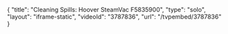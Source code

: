 {
    "title": "Cleaning Spills: Hoover SteamVac F5835900",
    "type": "solo",
    "layout": "iframe-static",
    "videoId": "3787836",
    "url": "\/tvpembed\/3787836"
}